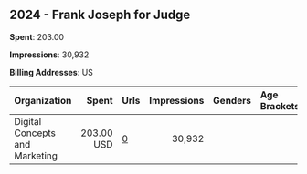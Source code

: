 ## 2024 - Frank Joseph for Judge 
**Spent**: 203.00

**Impressions**: 30,932

**Billing Addresses**: US

|Organization|Spent|Urls|Impressions|Genders|Age Brackets|Country Codes|
|:---|---:|:---|---:|:---|:---|:---|
|Digital Concepts and Marketing|203.00 USD|[0](https://www.snap.com/political-ads/asset/494880022c4492ea5a4b18586b7bbb91121509f8ce3ebb2c58c6234eb30f5d61?mediaType=mp4)|30,932|||united states|
